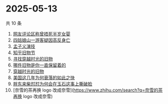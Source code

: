 # 2025-05-13

共 10 条

<!-- BEGIN -->
<!-- 最后更新时间 Tue May 13 2025 10:27:48 GMT+0800 (China Standard Time) -->

1. [网友评论区称曾捂死半岁女婴](https://www.zhihu.com/search?q=网友评论区称曾捂死半岁女婴)
1. [四姑娘山一游客疑因高反身亡](https://www.zhihu.com/search?q=四姑娘山一游客疑因高反身亡)
1. [孟子义演技](https://www.zhihu.com/search?q=孟子义演技)
1. [知乎旧物节](https://www.zhihu.com/search?q=知乎旧物节)
1. [寻找穿越时光的旧物](https://www.zhihu.com/search?q=寻找穿越时光的旧物)
1. [哪件旧物是你一直保留着的](https://www.zhihu.com/search?q=哪件旧物是你一直保留着的)
1. [穿越时光的旧物](https://www.zhihu.com/search?q=穿越时光的旧物)
1. [美国这几年为何衰落的如此之快](https://www.zhihu.com/search?q=美国这几年为何衰落的如此之快)
1. [胖东来柴怼怼为何会在玉石这事上撕破脸](https://www.zhihu.com/search?q=胖东来柴怼怼为何会在玉石这事上撕破脸)
1. [奈雪的茶再换 logo 改成奈雪](https://www.zhihu.com/search?q=奈雪的茶再换 logo
   改成奈雪)

<!-- END -->
